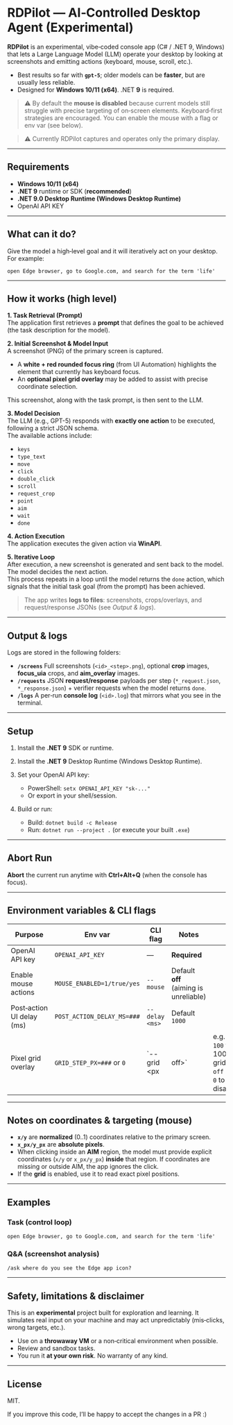 ﻿# RDPilot — AI‑Controlled Desktop Agent (Experimental)

**RDPilot** is an experimental, vibe‑coded console app (C# / .NET 9, Windows) that lets a Large Language Model (LLM) operate your desktop by looking at screenshots and emitting actions (keyboard, mouse, scroll, etc.).

* Best results so far with **`gpt-5`**; older models can be **faster**, but are usually less reliable.
* Designed for **Windows 10/11 (x64)**. .NET **9** is required.

> ⚠️ By default the **mouse is disabled** because current models still struggle with precise targeting of on‑screen elements. Keyboard‑first strategies are encouraged. You can enable the mouse with a flag or env var (see below).

> ⚠️ Currently RDPilot captures and operates only the primary display.

---

## Requirements

* **Windows 10/11 (x64)**
* **.NET 9** runtime or SDK (**recommended**)
* **.NET 9.0 Desktop Runtime (Windows Desktop Runtime)**
* OpenAI API KEY

---

## What can it do?

Give the model a high‑level goal and it will iteratively act on your desktop. For example:

```
open Edge browser, go to Google.com, and search for the term 'life'
```

---

## How it works (high level)

**1. Task Retrieval (Prompt)**  
The application first retrieves a **prompt** that defines the goal to be achieved (the task description for the model).  

**2. Initial Screenshot & Model Input**  
A screenshot (PNG) of the primary screen is captured.  
- A **white + red rounded focus ring** (from UI Automation) highlights the element that currently has keyboard focus.  
- An **optional pixel grid overlay** may be added to assist with precise coordinate selection.  

This screenshot, along with the task prompt, is then sent to the LLM.  

**3. Model Decision**  
The LLM (e.g., GPT-5) responds with **exactly one action** to be executed, following a strict JSON schema.  
The available actions include:  
- `keys`  
- `type_text`  
- `move`  
- `click`  
- `double_click`  
- `scroll`  
- `request_crop`  
- `point`  
- `aim`  
- `wait`  
- `done`  

**4. Action Execution**  
The application executes the given action via **WinAPI**.  

**5. Iterative Loop**  
After execution, a new screenshot is generated and sent back to the model.  
The model decides the next action.  
This process repeats in a loop until the model returns the `done` action, which signals that the initial task goal (from the prompt) has been achieved.  

> The app writes **logs to files**: screenshots, crops/overlays, and request/response JSONs (see *Output & logs*).

---

## Output & logs

Logs are stored in the following folders:

* **`/screens`**
  Full screenshots (`<id>_<step>.png`), optional **crop** images, **focus\_uia** crops, and **aim\_overlay** images.
* **`/requests`**
  JSON **request/response** payloads per step (`*_request.json`, `*_response.json`) + verifier requests when the model returns `done`.
* **`/logs`**
  A per‑run **console log** (`<id>.log`) that mirrors what you see in the terminal.

---

## Setup

1. Install the **.NET 9** SDK or runtime.
2. Install the **.NET 9** Desktop Runtime (Windows Desktop Runtime).
3. Set your OpenAI API key:

   * PowerShell: `setx OPENAI_API_KEY "sk-..."`
   * Or export in your shell/session.
4. Build or run:

   * Build: `dotnet build -c Release`
   * Run:   `dotnet run --project .`  (or execute your built `.exe`)

---

## Abort Run

**Abort** the current run anytime with **Ctrl+Alt+Q** (when the console has focus).

---

## Environment variables & CLI flags

| Purpose                    | Env var                    | CLI flag          | Notes                                  |                                                     |
| -------------------------- | -------------------------- | ----------------- | -------------------------------------- | --------------------------------------------------- |
| OpenAI API key             | `OPENAI_API_KEY`           | —                 | **Required**                           |                                                     |
| Enable mouse actions       | `MOUSE_ENABLED=1/true/yes` | `--mouse`         | Default **off** (aiming is unreliable) |                                                     |
| Post‑action UI delay (ms)  | `POST_ACTION_DELAY_MS=###` | `--delay <ms>`    | Default `1000`                         |                                                     |
| Pixel grid overlay         | `GRID_STEP_PX=###` or `0`  | \`--grid \<px     | off>\`                                 | e.g. `100` for 100‑px grid; `off` or `0` to disable |

---

## Notes on coordinates & targeting (mouse)

* **`x/y`** are **normalized** (0..1) coordinates relative to the primary screen.
* **`x_px/y_px`** are **absolute pixels**.
* When clicking inside an **AIM** region, the model must provide explicit coordinates (`x/y` or `x_px/y_px`) **inside** that region. If coordinates are missing or outside AIM, the app ignores the click.
* If the **grid** is enabled, use it to read exact pixel positions.

---

## Examples

### Task (control loop)

```
open Edge browser, go to Google.com, and search for the term 'life'
```

### Q\&A (screenshot analysis)

```
/ask where do you see the Edge app icon?
```

---

## Safety, limitations & disclaimer

This is an **experimental** project built for exploration and learning. It simulates real input on your machine and may act unpredictably (mis‑clicks, wrong targets, etc.).

* Use on a **throwaway VM** or a non‑critical environment when possible.
* Review and sandbox tasks.
* You run it **at your own risk**. No warranty of any kind.

---

## License

MIT.

If you improve this code, I’ll be happy to accept the changes in a PR :)

